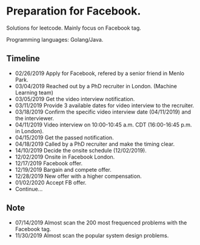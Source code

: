 # Preparation for Facebook.

Solutions for leetcode. Mainly focus on Facebook tag.

Programming languages: Golang/Java.

## Timeline
* 02/26/2019 Apply for Facebook, refered by a senior friend in Menlo Park.
* 03/04/2019 Reached out by a PhD recruiter in London. (Machine Learning team)
* 03/05/2019 Get the video interview notification.
* 03/11/2019 Provide 3 available dates for video interview to the recruiter.
* 03/18/2019 Confirm the specific video interview date (04/11/2019) and the interviewer. 
* 04/11/2019 Video interview on 10:00-10:45 a.m. CDT (16:00-16:45 p.m. in London).
* 04/15/2019 Get the passed notification.
* 04/18/2019 Called by a PhD recruiter and make the timing clear.
* 14/10/2019 Decide the onsite schedule (12/02/2019).
* 12/02/2019 Onsite in Facebook London.
* 12/17/2019 Facebook offer.
* 12/19/2019 Bargain and compete offer.
* 12/28/2019 New offer with a higher compensation.
* 01/02/2020 Accept FB offer.
* Continue...

## Note
* 07/14/2019 Almost scan the 200 most frequenced problems with the Facebook tag.
* 11/30/2019 Almost scan the popular system design problems.
